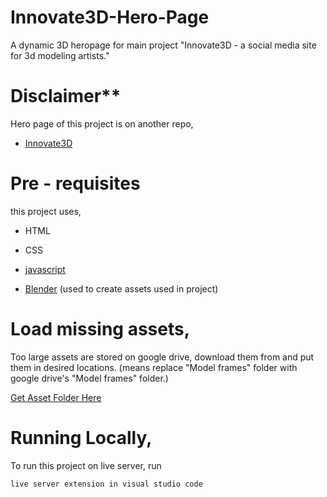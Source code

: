 # Innovate3D-Hero-Page

A dynamic 3D heropage for main project "Innovate3D - a social media site for 3d modeling artists."

# Disclaimer**
Hero page of this project is on another repo,

- [Innovate3D]()

# Pre - requisites

this project uses,

- HTML

- CSS

- [javascript](https://developer.mozilla.org/en-US/docs/Web/JavaScript)

- [Blender](https://www.blender.org/) (used to create assets used in project)

# Load missing assets,

Too large assets are stored on google drive, download them from and put them in desired locations.
(means replace "Model frames" folder with google drive's "Model frames" folder.)

[Get Asset Folder Here](https://drive.google.com/drive/folders/1y6nCO4Pt2j0oRWAvcAxyl72B2o8LeY8X?usp=sharing)


# Running Locally,

To run this project on live server, run

`live server extension in visual studio code`
